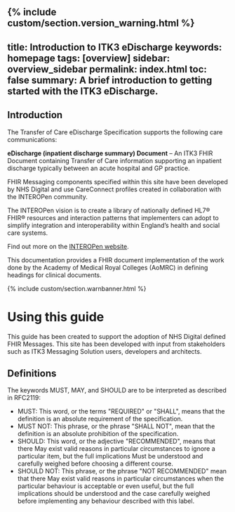 {% include custom/section.version_warning.html %}
---
title: Introduction to ITK3 eDischarge
keywords: homepage
tags: [overview]
sidebar: overview_sidebar
permalink: index.html
toc: false
summary: A brief introduction to getting started with the ITK3 eDischarge.
---

## Introduction ##

The Transfer of Care eDischarge  Specification supports the following care communications:

**eDischarge (inpatient discharge summary) Document** – An ITK3 FHIR Document containing Transfer of Care information supporting an inpatient discharge typically between an acute hospital and GP practice.
   
FHIR Messaging components specified within this site have been developed by NHS Digital and use CareConnect profiles created in collaboration with the INTEROPen community.

The INTEROPen vision is to create a library of nationally defined HL7® FHIR® resources and interaction patterns that implementers can adopt to simplify integration and interoperability within England’s health and social care systems.

Find out more on the <a href="http://interopen.org/" target="_blank">INTEROPen website</a>.

This documentation provides a FHIR document implementation of the work done by the Academy of Medical Royal Colleges (AoMRC) in defining headings for clinical documents.
 
{% include custom/section.warnbanner.html %}

# Using this guide #

This guide has been created to support the adoption of NHS Digital defined FHIR Messages. This site has been developed with input from stakeholders such as ITK3 Messaging Solution users, developers and architects.  

## Definitions ##
The keywords MUST, MAY, and SHOULD are to be interpreted as described in RFC2119:

* MUST: This word, or the terms "REQUIRED" or "SHALL", means that the definition is an absolute requirement of the specification.
* MUST NOT: This phrase, or the phrase "SHALL NOT", mean that the definition is an absolute prohibition of the specification.
* SHOULD: This word, or the adjective "RECOMMENDED", means that there May exist valid reasons in particular circumstances to ignore a particular item, but the full implications Must be understood and carefully weighed before choosing a different course.
* SHOULD NOT: This phrase, or the phrase "NOT RECOMMENDED" mean that there May exist valid reasons in particular circumstances when the particular behaviour is acceptable or even useful, but the full implications should be understood and the case carefully weighed before implementing any behaviour described with this label.